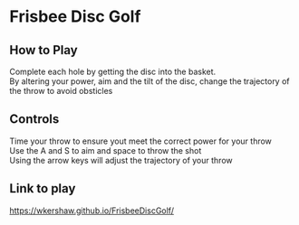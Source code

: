 <h1>Frisbee Disc Golf</h2>
<h2>How to Play </h2>
Complete each hole by getting the disc into the basket. <br>
By altering your power, aim and the tilt of the disc, change the trajectory of the throw to avoid obsticles<br>

<h2>Controls</h2>
Time your throw to ensure yout meet the correct power for your throw <br>
Use the A and S to aim and space to throw the shot <br>
Using the arrow keys will adjust the trajectory of your throw <br>

<h2>Link to play</h2>
<a href='https://wkershaw.github.io/FrisbeeDiscGolf/'>https://wkershaw.github.io/FrisbeeDiscGolf/</a>

